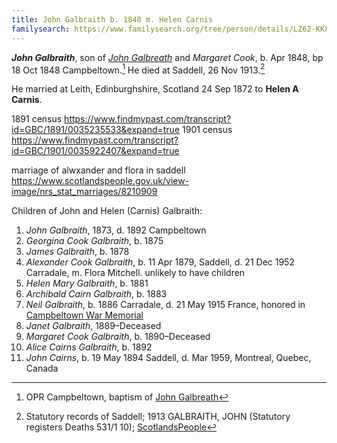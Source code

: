 ```yaml
---
title: John Galbraith b. 1848 m. Helen Carnis
familysearch: https://www.familysearch.org/tree/person/details/LZ62-KK8
---
```

***John Galbraith***, son of *[John Galbreath](galbreath-john-1821.md)* and *Margaret Cook*, b. Apr 1848, bp 18 Oct 1848 Campbeltown.[^birth]  He died at Saddell, 26 Nov 1913.[^death]

He married at Leith, Edinburghshire, Scotland  24 Sep 1872 to **Helen A Carnis**.

1891 census https://www.findmypast.com/transcript?id=GBC/1891/0035235533&expand=true
1901 census https://www.findmypast.com/transcript?id=GBC/1901/0035922407&expand=true

marriage of alwxander and flora in saddell https://www.scotlandspeople.gov.uk/view-image/nrs_stat_marriages/8210909

Children of John and Helen (Carnis) Galbraith:

1. *John Galbraith*, 1873, d. 1892 Campbeltown
2. *Georgina Cook Galbraith*, b. 1875
3. *James Galbraith*, b. 1878
4. *Alexander Cook Galbraith*, b. 11 Apr 1879, Saddell, d. 21 Dec 1952 Carradale, m. Flora Mitchell.  unlikely to have children
5. *Helen Mary Galbraith*, b. 1881
6. *Archibald Cairn Galbraith*, b. 1883
7. *Neil Galbraith*, b. 1886 Carradale,  d. 21 May 1915 France, honored in [Campbeltown War Memorial](/sources/campbeltown-war-memorial.md)
8. *Janet Galbraith*, 1889–Deceased 
9. *Margaret Cook Galbraith*, b. 1890–Deceased
10. *Alice Cairns Galbraith*, b. 1892
11. *John Cairns*, b. 19 May 1894 Saddell, d. Mar 1959, Montreal, Quebec, Canada

[^birth]: OPR Campbeltown, baptism of [John Galbreath](/sources/opr-campbeltown-births.md#1848-10-18-john-galbreath)

[^death]: Statutory records of Saddell; 1913 GALBRAITH, JOHN (Statutory registers Deaths 531/1 10); [ScotlandsPeople](https://www.scotlandspeople.gov.uk/view-image/nrs_stat_deaths/6546312)

